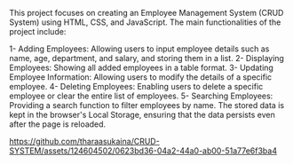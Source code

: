 This project focuses on creating an Employee Management System (CRUD System) using HTML, CSS, and JavaScript. The main functionalities of the project include:

1- Adding Employees: Allowing users to input employee details such as name, age, department, and salary, and storing them in a list.
2- Displaying Employees: Showing all added employees in a table format.
3- Updating Employee Information: Allowing users to modify the details of a specific employee.
4- Deleting Employees: Enabling users to delete a specific employee or clear the entire list of employees.
5- Searching Employees: Providing a search function to filter employees by name.
The stored data is kept in the browser's Local Storage, ensuring that the data persists even after the page is reloaded.

https://github.com/tharaasukaina/CRUD-SYSTEM/assets/124604502/0623bd36-04a2-44a0-ab00-51a77e6f3ba4

